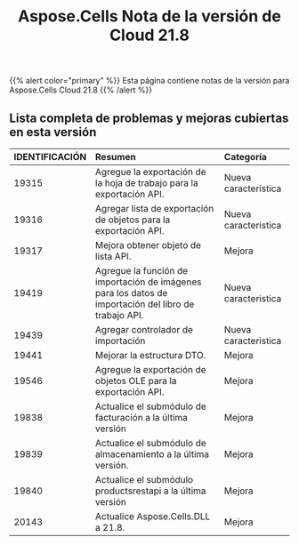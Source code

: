 ﻿---
title: Aspose.Cells Nota de la versión de Cloud 21.8
second_title: Aspose.Cells Cloud Documen
type: docs
url: /es/aspose-cells-cloud-21-8-release-notes/
description: Aspose.Cells La nube admite Excel para crear, convertir, fusionar, dividir, proteger, operación de objetos internos, etc.
weight: 14
---
{{% alert color="primary" %}} 
Esta página contiene notas de la versión para Aspose.Cells Cloud 21.8
{{% /alert %}} 
## **Lista completa de problemas y mejoras cubiertas en esta versión**
|**IDENTIFICACIÓN**|**Resumen**|**Categoría**|
|:- |:- |:- |
|19315 |Agregue la exportación de la hoja de trabajo para la exportación API.| Nueva caracteristica|
|19316 |Agregar lista de exportación de objetos para la exportación API.| Nueva caracteristica|
|19317 |Mejora obtener objeto de lista API.| Mejora|
|19419 |Agregue la función de importación de imágenes para los datos de importación del libro de trabajo API.| Nueva caracteristica|
|19439 |Agregar controlador de importación| Nueva caracteristica|
|19441 |Mejorar la estructura DTO.| Mejora|
|19546 |Agregue la exportación de objetos OLE para la exportación API.| Mejora|
|19838 |Actualice el submódulo de facturación a la última versión| Mejora|
|19839 |Actualice el submódulo de almacenamiento a la última versión.| Mejora|
|19840 |Actualice el submódulo productsrestapi a la última versión| Mejora|
|20143 |Actualice Aspose.Cells.DLL a 21.8.| Mejora|

